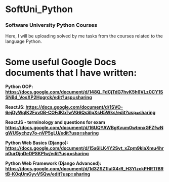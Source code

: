 # SoftUni_Python
### Software University Python Courses
Here, I will be uploading solved by me tasks from the courses related to the language Python.


# Some useful Google Docs documents that I have written:

<strong>Python OOP:<strong/> https://docs.google.com/document/d/148Q_FdCjTdG7hvK5h6VLz0CY1SSNBd_VosXP2Hpgrck/edit?usp=sharing

<strong>ReactJS: <strong/> https://docs.google.com/document/d/1SVO-6ejDyWqlK2Fxv0B-COFdKbTwVG6QsSlpXsH5Wks/edit?usp=sharing

<strong>ReactJS - terminology and questions for exam<strong/> https://docs.google.com/document/d/16UQYAWBgKvum0wtnnxGFZfwNgWUSychzy7o-nVP5gLU/edit?usp=sharing

<strong>Python Web Basics (Django):<strong/> https://docs.google.com/document/d/15a6ILK4Y2Syt_xZpm9kIaXmu4hrp0urOjnDeDPSKPIw/edit?usp=sharing

<strong>Python Web Framework (Django Advanced):<strong/> https://docs.google.com/document/d/1d3ZSZ1lulX4rR_H3YlzckPHRTfBRtB-K0qUmGyvVSQw/edit?usp=sharing
